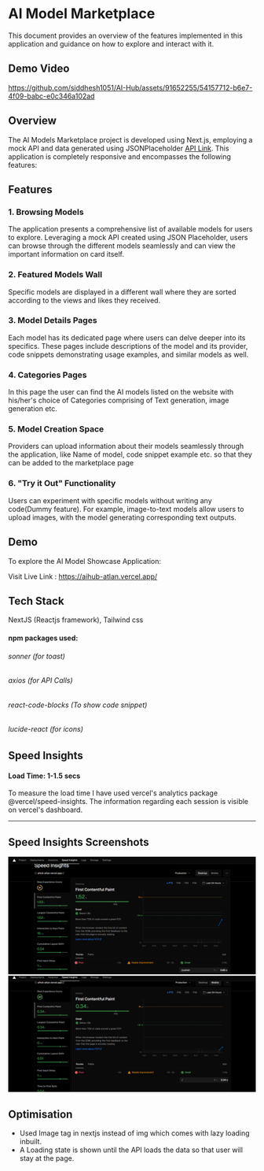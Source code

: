 # AI Model Marketplace

This document provides an overview of the features implemented in this application and guidance on how to explore and interact with it.

## Demo Video

https://github.com/siddhesh1051/AI-Hub/assets/91652255/54157712-b6e7-4f09-babc-e0c346a102ad


## Overview

The AI Models Marketplace project is developed using Next.js, employing a mock API and data generated using JSONPlaceholder [API Link](https://my-json-server.typicode.com/siddhesh1051/siddhesh1051-json-server/models). This application is completely responsive and encompasses the following features:

## Features

### 1. Browsing Models

The application presents a comprehensive list of available models for users to explore. Leveraging a mock API created using JSON Placeholder, users can browse through the different models seamlessly and can view the important information on card itself.

### 2. Featured Models Wall

Specific models are displayed in a different wall where they are sorted according to the views and likes they received.

### 3. Model Details Pages

Each model has its dedicated page where users can delve deeper into its specifics. These pages include descriptions of the model and its provider, code snippets demonstrating usage examples, and similar models as well.

### 4. Categories Pages
In this page the user can find the AI models listed on the website with his/her's choice of Categories comprising of Text generation, image generation etc. 


### 5. Model Creation Space

Providers can upload information about their models seamlessly through the application, like Name of model, code snippet example etc. so that they can be added to the marketplace page

### 6. "Try it Out" Functionality

Users can experiment with specific models without writing any code(Dummy feature). For example, image-to-text models allow users to upload images, with the model generating corresponding text outputs.

## Demo

To explore the AI Model Showcase Application:

Visit Live Link : https://aihub-atlan.vercel.app/

## Tech Stack 

NextJS (Reactjs framework), Tailwind css

#### npm packages used: 
###### sonner (for toast)
###### axios (for API Calls)
###### react-code-blocks (To show code snippet)
###### lucide-react (for icons)

## Speed Insights
#### Load Time: 1-1.5 secs
To measure the load time I have used vercel's analytics package @vercel/speed-insights. The information regarding each session is visible on vercel's dashboard.







---

## Speed Insights Screenshots

![Desktop Screenshot](/screenshots/desktop.png)
![Mobile Screenshot](/screenshots/mobile.png)

## Optimisation
- Used Image tag in nextjs instead of img which comes with lazy loading inbuilt.
- A Loading state is shown until the API loads the data so that user will stay at the page.



